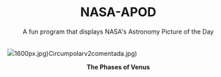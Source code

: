 <div align="center">
  <h1>
    NASA-APOD
  </h1>
</div>
  
<div align="center">
  A fun program that displays NASA's Astronomy Picture of the Day
</div>

<br>

![](https://apod.nasa.gov/apod/image/2401/VenusPhases_Gonzales_1280.jpg)1600px.jpg)Circumpolarv2comentada.jpg)

<p align = "center">
  <b>The Phases of Venus</b>
</p>
